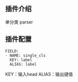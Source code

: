 ## 插件介绍
单分类 parser

## 插件配置
```
FIELD:
- NAME: single_cls
  KEY: label
  ALIAS: label
```

KEY：输入head
ALIAS：输出键值
